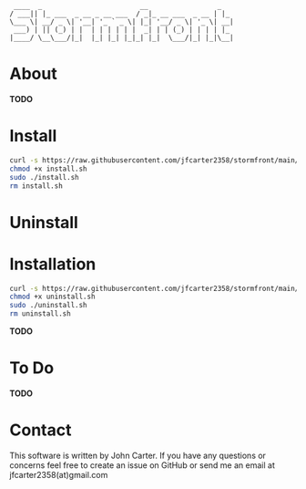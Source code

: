 ```
 ____  _                        __                 _   
/ ___|| |_ ___  _ __ _ __ ___  / _|_ __ ___  _ __ | |_ 
\___ \| __/ _ \| '__| '_ ` _ \| |_| '__/ _ \| '_ \| __|
 ___) | || (_) | |  | | | | | |  _| | | (_) | | | | |_ 
|____/ \__\___/|_|  |_| |_| |_|_| |_|  \___/|_| |_|\__|
```

# About

**TODO**

# Install

```bash
curl -s https://raw.githubusercontent.com/jfcarter2358/stormfront/main/install.sh > install.sh
chmod +x install.sh
sudo ./install.sh
rm install.sh
```

# Uninstall

# Installation

```bash
curl -s https://raw.githubusercontent.com/jfcarter2358/stormfront/main/uninstall.sh > uninstall.sh
chmod +x uninstall.sh
sudo ./uninstall.sh
rm uninstall.sh
```

**TODO**

# To Do

**TODO**

# Contact

This software is written by John Carter. If you have any questions or concerns feel free to create an issue on GitHub or send me an email at jfcarter2358(at)gmail.com
